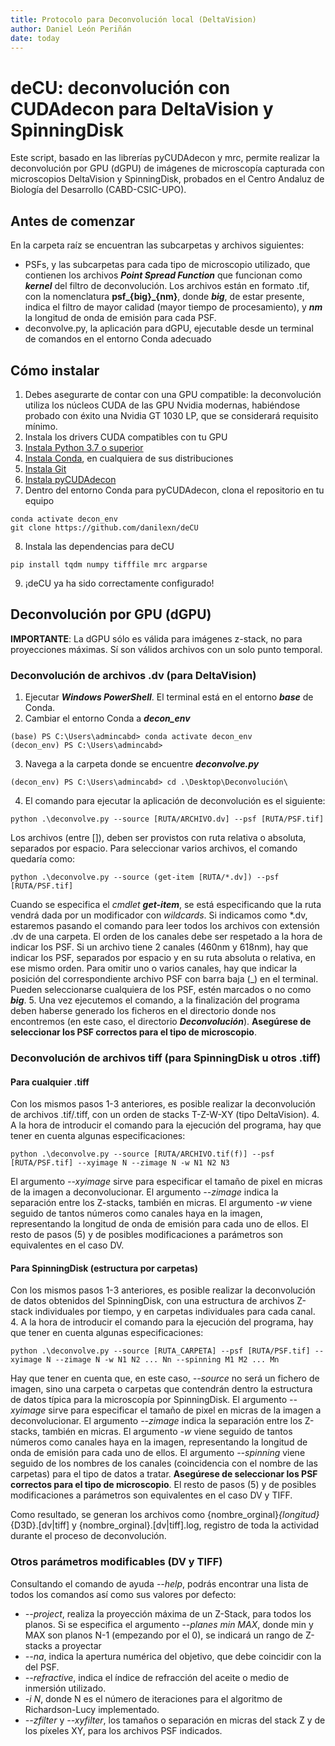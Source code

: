 ```yaml
---
title: Protocolo para Deconvolución local (DeltaVision)
author: Daniel León Periñán
date: today
---
```

# deCU: deconvolución con CUDAdecon para DeltaVision y SpinningDisk
Este script, basado en las librerías pyCUDAdecon y mrc, permite realizar la deconvolución por GPU (dGPU) de imágenes de microscopía capturada con microscopios DeltaVision y SpinningDisk, probados en el Centro Andaluz de Biología del Desarrollo (CABD-CSIC-UPO).

## Antes de comenzar
En la carpeta raíz se encuentran las subcarpetas y archivos siguientes:
- PSFs, y las subcarpetas para cada tipo de microscopio utilizado, que contienen los archivos ***Point Spread Function*** que funcionan como ***kernel*** del filtro de deconvolución. Los archivos están en formato .tif, con la nomenclatura **psf_{big}_{nm}**, donde ***big***, de estar presente, indica el filtro de mayor calidad (mayor tiempo de procesamiento), y ***nm*** la longitud de onda de emisión para cada PSF.
- deconvolve.py, la aplicación para dGPU, ejecutable desde un terminal de comandos en el entorno Conda adecuado

## Cómo instalar
1. Debes asegurarte de contar con una GPU compatible: la deconvolución utiliza los núcleos CUDA de las GPU Nvidia modernas, habiéndose probado con éxito una Nvidia GT 1030 LP, que se considerará requisito mínimo. 
2. Instala los drivers CUDA compatibles con tu GPU
3. [Instala Python 3.7 o superior](https://www.python.org/downloads/)
4. [Instala Conda](https://docs.conda.io/en/latest/miniconda.html), en cualquiera de sus distribuciones
5. [Instala Git](https://git-scm.com/downloads)
6. [Instala pyCUDAdecon](https://github.com/tlambert03/pycudadecon)
7. Dentro del entorno Conda para pyCUDAdecon, clona el repositorio en tu equipo
```
conda activate decon_env
git clone https://github.com/danilexn/deCU
```
8. Instala las dependencias para deCU
```
pip install tqdm numpy tifffile mrc argparse
```
9. ¡deCU ya ha sido correctamente configurado!

## Deconvolución por GPU (dGPU)
**IMPORTANTE**: La dGPU sólo es válida para imágenes z-stack, no para proyecciones máximas. Sí son válidos archivos con un solo punto temporal.

### Deconvolución de archivos .dv (para DeltaVision)
1. Ejecutar ***Windows PowerShell***. El terminal está en el entorno ***base*** de Conda.
2. Cambiar el entorno Conda a ***decon_env*** 
```
(base) PS C:\Users\admincabd> conda activate decon_env
(decon_env) PS C:\Users\admincabd>
```
3. Navega a la carpeta donde se encuentre ***deconvolve.py***
```
(decon_env) PS C:\Users\admincabd> cd .\Desktop\Deconvolución\
```
4. El comando para ejecutar la aplicación de deconvolución es el siguiente:
```
python .\deconvolve.py --source [RUTA/ARCHIVO.dv] --psf [RUTA/PSF.tif]
```
Los archivos (entre []), deben ser provistos con ruta relativa o absoluta, separados por espacio. Para seleccionar varios archivos, el comando quedaría como:
```
python .\deconvolve.py --source (get-item [RUTA/*.dv]) --psf [RUTA/PSF.tif]
```
Cuando se especifica el *cmdlet* ***get-item***, se está especificando que la ruta vendrá dada por un modificador con *wildcards*. Si indicamos como *.dv, estaremos pasando el comando para leer todos los archivos con extensión .dv de una carpeta.
El orden de los canales debe ser respetado a la hora de indicar los PSF. Si un archivo tiene 2 canales (460nm y 618nm), hay que indicar los PSF, separados por espacio y en su ruta absoluta o relativa, en ese mismo orden. Para omitir uno o varios canales, hay que indicar la posición del correspondiente archivo PSF con barra baja (_) en el terminal. Pueden seleccionarse cualquiera de los PSF, estén marcados o no como ***big***. 
5. Una vez ejecutemos el comando, a la finalización del programa deben haberse generado los ficheros en el directorio donde nos encontremos (en este caso, el directorio ***Deconvolución***). **Asegúrese de seleccionar los PSF correctos para el tipo de microscopio**.

### Deconvolución de archivos tiff (para SpinningDisk u otros .tiff)
#### Para cualquier .tiff
Con los mismos pasos 1-3 anteriores, es posible realizar la deconvolución de archivos .tif/.tiff, con un orden de stacks T-Z-W-XY (tipo DeltaVision).
4. A la hora de introducir el comando para la ejecución del programa, hay que tener en cuenta algunas especificaciones:
```
python .\deconvolve.py --source [RUTA/ARCHIVO.tif(f)] --psf [RUTA/PSF.tif] --xyimage N --zimage N -w N1 N2 N3
```
El argumento *--xyimage* sirve para especificar el tamaño de pixel en micras de la imagen a deconvolucionar. El argumento *--zimage* indica la separación entre los Z-stacks, también en micras. El argumento *-w* viene seguido de tantos números como canales haya en la imagen, representando la longitud de onda de emisión para cada uno de ellos.
El resto de pasos (5) y de posibles modificaciones a parámetros son equivalentes en el caso DV.

#### Para SpinningDisk (estructura por carpetas)
Con los mismos pasos 1-3 anteriores, es posible realizar la deconvolución de datos obtenidos del SpinningDisk, con una estructura de archivos Z-stack individuales por tiempo, y en carpetas individuales para cada canal.
4. A la hora de introducir el comando para la ejecución del programa, hay que tener en cuenta algunas especificaciones:
```
python .\deconvolve.py --source [RUTA_CARPETA] --psf [RUTA/PSF.tif] --xyimage N --zimage N -w N1 N2 ... Nn --spinning M1 M2 ... Mn
```
Hay que tener en cuenta que, en este caso, *--source* no será un fichero de imagen, sino una carpeta o carpetas que contendrán dentro la estructura de datos típica para la microscopía por SpinningDisk. El argumento *--xyimage* sirve para especificar el tamaño de pixel en micras de la imagen a deconvolucionar. El argumento *--zimage* indica la separación entre los Z-stacks, también en micras. El argumento *-w* viene seguido de tantos números como canales haya en la imagen, representando la longitud de onda de emisión para cada uno de ellos. El argumento *--spinning* viene seguido de los nombres de los canales (coincidencia con el nombre de las carpetas) para el tipo de datos a tratar. **Asegúrese de seleccionar los PSF correctos para el tipo de microscopio**.
El resto de pasos (5) y de posibles modificaciones a parámetros son equivalentes en el caso DV y TIFF.

Como resultado, se generan los archivos como {nombre_orginal}_{longitud}_{D3D}.[dv|tiff] y {nombre_orginal}.[dv|tiff].log, registro de toda la actividad durante el proceso de deconvolución.

### Otros parámetros modificables (DV y TIFF)
Consultando el comando de ayuda *--help*, podrás encontrar una lista de todos los comandos así como sus valores por defecto:
- *--project*, realiza la proyección máxima de un Z-Stack, para todos los planos. Si se especifica el argumento *--planes min MAX*, donde min y MAX son planos N-1 (empezando por el 0), se indicará un rango de Z-stacks a proyectar
- *--na*, indica la apertura numérica del objetivo, que debe coincidir con la del PSF.
- *--refractive*, indica el índice de refracción del aceite o medio de inmersión utilizado.
- *-i N*, donde N es el número de iteraciones para el algoritmo de Richardson-Lucy implementado.
- *--zfilter* y *--xyfilter*, los tamaños o separación en micras del stack Z y de los píxeles XY, para los archivos PSF indicados.